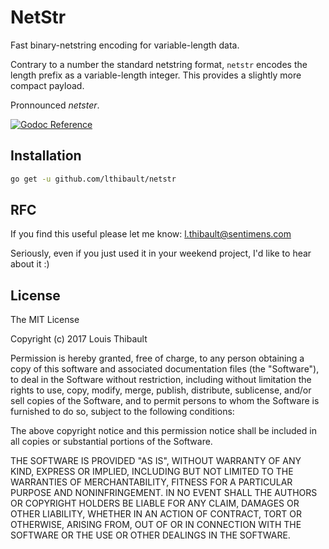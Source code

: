 # NetStr

Fast binary-netstring encoding for variable-length data.

Contrary to a number the standard netstring format, `netstr` encodes the length
prefix as a variable-length integer.  This provides a slightly more compact payload.

Pronnounced *netster*.

[![Godoc Reference](https://img.shields.io/badge/godoc-reference-blue.svg?style=flat-square)](https://godoc.org/github.com/lthibault/netstr)

## Installation

```bash
go get -u github.com/lthibault/netstr
```

## RFC

If you find this useful please let me know:  <l.thibault@sentimens.com>

Seriously, even if you just used it in your weekend project, I'd like to hear
about it :)

## License

The MIT License

Copyright (c) 2017 Louis Thibault

Permission is hereby granted, free of charge, to any person obtaining a copy
of this software and associated documentation files (the "Software"), to deal
in the Software without restriction, including without limitation the rights
to use, copy, modify, merge, publish, distribute, sublicense, and/or sell
copies of the Software, and to permit persons to whom the Software is
furnished to do so, subject to the following conditions:

The above copyright notice and this permission notice shall be included in
all copies or substantial portions of the Software.

THE SOFTWARE IS PROVIDED "AS IS", WITHOUT WARRANTY OF ANY KIND, EXPRESS OR
IMPLIED, INCLUDING BUT NOT LIMITED TO THE WARRANTIES OF MERCHANTABILITY,
FITNESS FOR A PARTICULAR PURPOSE AND NONINFRINGEMENT. IN NO EVENT SHALL THE
AUTHORS OR COPYRIGHT HOLDERS BE LIABLE FOR ANY CLAIM, DAMAGES OR OTHER
LIABILITY, WHETHER IN AN ACTION OF CONTRACT, TORT OR OTHERWISE, ARISING FROM,
OUT OF OR IN CONNECTION WITH THE SOFTWARE OR THE USE OR OTHER DEALINGS IN
THE SOFTWARE.
